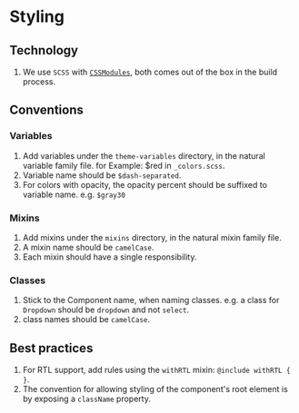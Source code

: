 # Styling

## Technology
1. We use `SCSS` with [`CSSModules`](https://github.com/css-modules/css-modules), both comes out of the box in the build process.

## Conventions

### Variables
1. Add variables under the `theme-variables` directory, in the natural variable family file.
for Example: $red in `_colors.scss`.
2. Variable name should be `$dash-separated`.
3. For colors with opacity, the opacity percent should be suffixed to variable name. e.g. `$gray30`

### Mixins
1. Add mixins under the `mixins` directory, in the natural mixin family file.
2. A mixin name should be `camelCase`.
3. Each mixin should have a single responsibility.

### Classes
1. Stick to the Component name, when naming classes. e.g. a class for `Dropdown` should be `dropdown` and not `select`.
2. class names should be `camelCase`.


## Best practices
1. For RTL support, add rules using the `withRTL` mixin: `@include withRTL { }`.
2. The convention for allowing styling of the component's root element is by exposing a `className` property.
